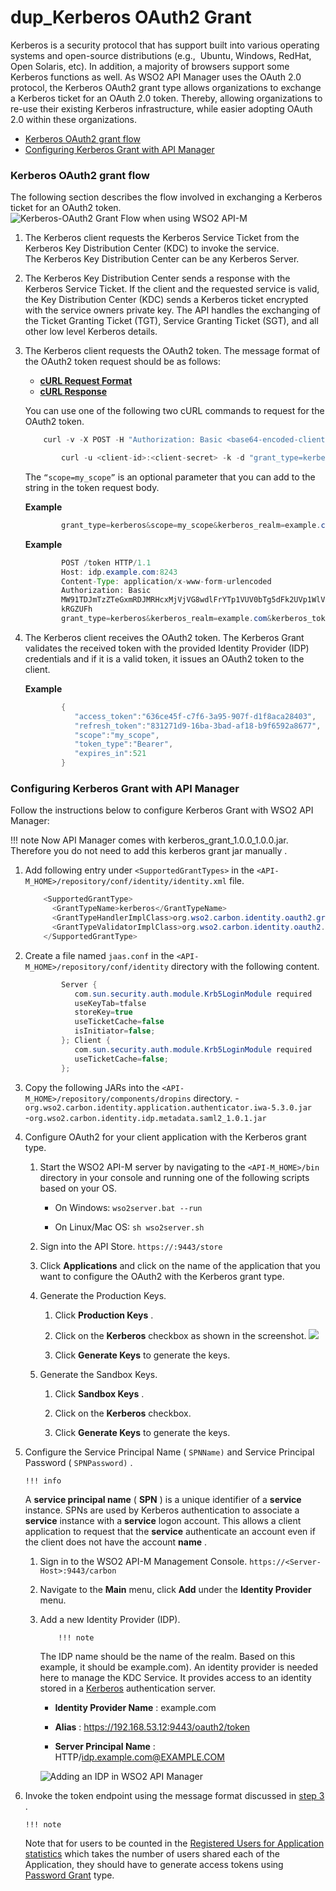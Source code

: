 # dup\_Kerberos OAuth2 Grant

Kerberos is a security protocol that has support built into various operating systems and open-source distributions (e.g.,  Ubuntu, Windows, RedHat, Open Solaris, etc). In addition, a majority of browsers support some Kerberos functions as well. As WSO2 API Manager uses the OAuth 2.0 protocol, the Kerberos OAuth2 grant type allows organizations to exchange a Kerberos ticket for an OAuth 2.0 token. Thereby, allowing organizations to re-use their existing Kerberos infrastructure, while easier adopting OAuth 2.0 within these organizations.

-   [Kerberos OAuth2 grant flow](#dup_KerberosOAuth2Grant-KerberosOAuth2grantflow)
-   [Configuring Kerberos Grant with API Manager](#dup_KerberosOAuth2Grant-ConfiguringKerberosGrantwithAPIManager)

### Kerberos OAuth2 grant flow

The following section describes the flow involved in exchanging a Kerberos ticket for an OAuth2 token.
![Kerberos-OAuth2 Grant Flow when using WSO2 API-M](/assets/attachments/126561100/126561104.png)
1.  The Kerberos client requests the Kerberos Service Ticket from the Kerberos Key Distribution Center (KDC) to invoke the service.
    The Kerberos Key Distribution Center can be any Kerberos Server.
2.  The Kerberos Key Distribution Center sends a response with the Kerberos Service Ticket.
    If the client and the requested service is valid, the Key Distribution Center (KDC) sends a Kerberos ticket encrypted with the service owners private key. The API handles the exchanging of the Ticket Granting Ticket (TGT), Service Granting Ticket (SGT), and all other low level Kerberos details.
3.  The Kerberos client requests the OAuth2 token.
    The message format of the OAuth2 token request should be as follows:

    -   [**cURL Request Format**](#2534066d72ea450e8142bc478b321e4b)
    -   [**cURL Response**](#75a66c04b23b4e87a6c5ce2ed75ea19d)

    You can use one of the following two cURL commands to request for the OAuth2 token.

    ``` java
        curl -v -X POST -H "Authorization: Basic <base64-encoded-client-id>:<client-secret-value>" -k -d "grant_type=kerberos&kerberos_realm=<kerberos-realm>&kerberos_token=<kerberos-token>&scope=<scope>" -H "Content-Type:application/x-www-form-urlencoded" https://localhost:8243/token
    ```

    ``` java
            curl -u <client-id>:<client-secret> -k -d "grant_type=kerberos&kerberos_realm=<kerberos-realm>&kerberos_token=<kerberos-token>&scope=<scope>" -H "Content-Type:application/x-www-form-urlencoded" https://localhost:8243/token
    ```

    The `“scope=my_scope”` is an optional parameter that you can add to the string in the token request body.

    **Example**

    ``` java
            grant_type=kerberos&scope=my_scope&kerberos_realm=example.com&kerberos_token=YII1...
    ```

    **Example**

    ``` java
            POST /token HTTP/1.1
            Host: idp.example.com:8243
            Content-Type: application/x-www-form-urlencoded
            Authorization: Basic
            MW91TDJmTzZTeGxmRDJMRHcxMjVjVG8wdlFrYTp1VUV0bTg5dFk2UVp1WlVtcVpmTDkyQ
            kRGZUFh
            grant_type=kerberos&kerberos_realm=example.com&kerberos_token=YII1...
    ```

4.  The Kerberos client receives the OAuth2 token.
    The Kerberos Grant validates the received token with the provided Identity Provider (IDP) credentials and if it is a valid token, it issues an OAuth2 token to the client.

    **Example**

    ``` java
            {  
               "access_token":"636ce45f-c7f6-3a95-907f-d1f8aca28403",
               "refresh_token":"831271d9-16ba-3bad-af18-b9f6592a8677",
               "scope":"my_scope",
               "token_type":"Bearer",
               "expires_in":521
            }
    ```

### Configuring Kerberos Grant with API Manager

Follow the instructions below to configure Kerberos Grant with WSO2 API Manager:

!!! note
Now API Manager comes with kerberos\_grant\_1.0.0\_1.0.0.jar. Therefore you do not need to add this kerberos grant jar manually .


1.  Add following entry under `<SupportedGrantTypes>` in the `<API-M_HOME>/repository/conf/identity/identity.xml` file.

    ``` java
        <SupportedGrantType>
          <GrantTypeName>kerberos</GrantTypeName>
          <GrantTypeHandlerImplClass>org.wso2.carbon.identity.oauth2.grant.kerberos.ExtendedKerberosGrant</GrantTypeHandlerImplClass>
          <GrantTypeValidatorImplClass>org.wso2.carbon.identity.oauth2.grant.kerberos.KerberosGrantValidator</GrantTypeValidatorImplClass>
        </SupportedGrantType>
    ```

2.  Create a file named `jaas.conf` in the `<API-M_HOME>/repository/conf/identity` directory with the following content.

    ``` java
            Server {
               com.sun.security.auth.module.Krb5LoginModule required
               useKeyTab=tfalse
               storeKey=true
               useTicketCache=false
               isInitiator=false;
            }; Client {
               com.sun.security.auth.module.Krb5LoginModule required
               useTicketCache=false;
            };
    ```

3.  Copy the following JARs into the `<API-M_HOME>/repository/components/dropins` directory.
    -`org.wso2.carbon.identity.application.authenticator.iwa-5.3.0.jar                       `
    -`org.wso2.carbon.identity.idp.metadata.saml2_1.0.1.jar`
4.  Configure OAuth2 for your client application with the Kerberos grant type.

    1.  Start the WSO2 API-M server by navigating to the `<API-M_HOME>/bin` directory in your console and running one of the following scripts based on your OS.

        -   On Windows: `wso2server.bat --run`

        -   On Linux/Mac OS: `sh wso2server.sh`

    2.  Sign into the API Store.
`https://:9443/store`

    3.  Click **Applications** and click on the name of the application that you want to configure the OAuth2 with the Kerberos grant type.

    4.  Generate the Production Keys.

        1.  Click **Production Keys** .

        2.  Click on the **Kerberos** checkbox as shown in the screenshot.
            ![](/assets/attachments/126561100/126561102.png)
        3.  Click **Generate Keys** to generate the keys.

    5.  Generate the Sandbox Keys.

        1.  Click **Sandbox Keys** .

        2.  Click on the **Kerberos** checkbox.

        3.  Click **Generate Keys** to generate the keys.

5.  Configure the Service Principal Name ( `SPNName)` and Service Principal Password ( `SPNPassword)` .

        !!! info
    A **service principal name** ( **SPN** ) is a unique identifier of a **service** instance. SPNs are used by Kerberos authentication to associate a **service** instance with a **service** logon account. This allows a client application to request that the **service** authenticate an account even if the client does not have the account **name** .


    1.  Sign in to the WSO2 API-M Management Console.
`https://<Server-Host>:9443/carbon            `

    2.  Navigate to the **Main** menu, click **Add** under the **Identity Provider** menu.

    3.  Add a new Identity Provider (IDP).

                !!! note
        The IDP name should be the name of the realm. Based on this example, it should be example.com). An identity provider is needed here to manage the KDC Service. It provides access to an identity stored in a [Kerberos](http://web.mit.edu/kerberos/) authentication server.


        -   **Identity Provider Name** : example.com

        -   **Alias** : https://192.168.53.12:9443/oauth2/token
        -   **Server Principal Name** : HTTP/idp.example.com@EXAMPLE.COM

        ![Adding an IDP in WSO2 API Manager](/assets/attachments/126561100/126561105.png)
6.  Invoke the token endpoint using the message format discussed in [step 3](#dup_KerberosOAuth2Grant-MessageFormat) .

        !!! note
    Note that for users to be counted in the [Registered Users for Application statistics](https://docs.wso2.com/display/AM260/Viewing+API+Statistics#ViewingAPIStatistics-topUsers) which takes the number of users shared each of the Application, they should have to generate access tokens using [Password Grant](https://docs.wso2.com/display/AM210/Password+Grant) type.



